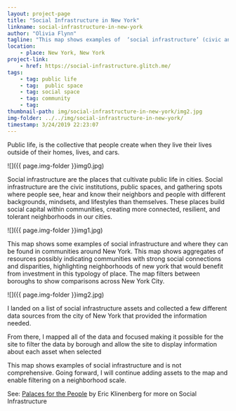 ```yaml
---
layout: project-page
title: "Social Infrastructure in New York"
linkname: social-infrastructure-in-new-york
author: "Olivia Flynn"
tagline: "This map shows examples of  ‘social infrastructure’ (civic and social assets that connect our communities) in New York. This map shows which areas where these assets aggregate and what areas that are lacking such assets. Note: This map displays a few types of social infrastructure assets and is not comprehensive. "
location:
    - place: New York, New York 
project-link:
    - href: https://social-infrastructure.glitch.me/
tags:
    - tag: public life
    - tag:  public space
    - tag: social space
    - tag: community
    - tag: 
thumbnail-path: img/social-infrastructure-in-new-york/img2.jpg
img-folder: ../../img/social-infrastructure-in-new-york/
timestamp: 3/24/2019 22:23:07
---
```

Public life, is the collective that people create when they live their lives outside of their homes, lives, and cars. 

![]({{ page.img-folder }}img0.jpg)

Social infrastructure are the places that cultivate public life in cities. Social infrastructure are the civic institutions, public spaces, and gathering spots where people see, hear and know their neighbors and people with different backgrounds, mindsets, and lifestyles than themselves. 
These places build social capital within communities, creating more connected, resilient, and tolerant neighborhoods in our cities. 

![]({{ page.img-folder }}img1.jpg)

This map shows some examples of social infrastructure and where they can be found in communities around New York. This map shows aggregates of resources possibly indicating communities with strong social connections and disparities, highlighting neighborhoods of new york that would benefit from investment in this typology of place. The map filters between boroughs to show comparisons across New York City. 

![]({{ page.img-folder }}img2.jpg)

I landed on a list of social infrastructure assets and collected a few different data sources from the city of New York that provided the information needed. 

From there, I mapped all of the data and focused making it possible for the site to filter the data by borough and allow the site to display information about each asset when selected


This map shows examples of social infrastructure and is not comprehensive. Going forward, I will continue adding assets to the map and enable filtering on a neighborhood scale. 


See: [Palaces for the People](https://www.nytimes.com/2018/09/14/books/review/palaces-for-the-people-eric-klinenberg.html) by Eric Klinenberg for more on Social Infrastructure 
